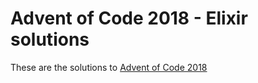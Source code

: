 # Advent of Code 2018 - Elixir solutions

These are the solutions to [Advent of Code 2018](https://adventofcode.com/2018)